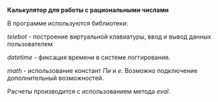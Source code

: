 **Калькулятор для работы с рациональными числами**




В программе используются библиотеки:

*telebot* - построение виртуальной клавиатуры, ввод и вывод данных пользователем

*datetime* - фиксация времени в системе логгирования.

*math* - использование констант *Пи* и *е*.   Возможно подключение дополнительный возможностей.


Расчеты производится с использованием метода *eval*.